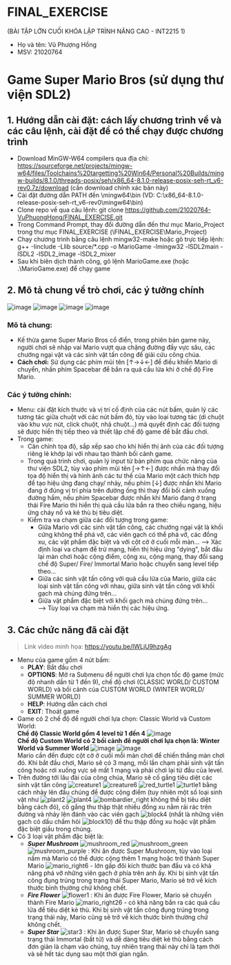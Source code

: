 # FINAL_EXERCISE 
(BÀI TẬP LỚN CUỐI KHÓA LẬP TRÌNH NÂNG CAO - INT2215 1)
  * Họ và tên: Vũ Phượng Hồng 
  * MSV: 21020764
# Game Super Mario Bros (sử dụng thư viện SDL2)
## 1. Hướng dẫn cài đặt: cách lấy chương trình về và các câu lệnh, cài đặt để có thể chạy được chương trình
  * Download MinGW-W64 compilers qua địa chỉ: https://sourceforge.net/projects/mingw-w64/files/Toolchains%20targetting%20Win64/Personal%20Builds/mingw-builds/8.1.0/threads-posix/seh/x86_64-8.1.0-release-posix-seh-rt_v6-rev0.7z/download (cần download chính xác bản này)
  * Cài đặt đường dẫn PATH đến <ROOTDIR>\mingw64\bin (VD: C:\x86_64-8.1.0-release-posix-seh-rt_v6-rev0\mingw64\bin)
  * Clone repo về qua câu lệnh: git clone https://github.com/21020764-VuPhuongHong/FINAL_EXERCISE.git
  * Trong Command Prompt, thay đổi đường dẫn đến thư mục Mario_Project trong thư mục FINAL_EXERCISE (<ROOTDIR>\FINAL_EXERCISE\Mario_Project)
  * Chạy chương trình bằng câu lệnh mingw32-make hoặc gõ trực tiếp lệnh: g++ -Iinclude -Llib source/*.cpp -o MarioGame -lmingw32 -lSDL2main -lSDL2 -lSDL2_image -lSDL2_mixer
  * Sau khi biên dịch thành công, gõ lệnh MarioGame.exe (hoặc .\MarioGame.exe) để chạy game
## 2. Mô tả chung về trò chơi, các ý tưởng chính
  ![image](https://user-images.githubusercontent.com/100524815/170909206-50be876a-7324-43b6-bb2d-e85ba38ff7e8.png)
  ![image](https://user-images.githubusercontent.com/100524815/170909372-324abffe-0c6e-4489-a4fe-03099b0454d3.png)
  ![image](https://user-images.githubusercontent.com/100524815/170909471-395a7ad2-b951-4dbd-90ce-85fb58a4f7a5.png)
  ![image](https://user-images.githubusercontent.com/100524815/170909562-eb65f6cc-1554-41e6-8db0-42ea380471f0.png)
### Mô tả chung:
  * Kế thừa game Super Mario Bros cổ điển, trong phiên bản game này, người chơi sẽ nhập vai Mario vượt qua chặng đường đầy vực sâu, các chướng ngại vật và các sinh vật tấn công để giải cứu công chúa. 
  * **Cách chơi:** Sử dụng các phím mũi tên [↑→↓←] để điều khiển Mario di chuyển, nhấn phím Spacebar để bắn ra quả cầu lửa khi ở chế độ Fire Mario.
 ### Các ý tưởng chính: 
  * Menu: cài đặt kích thước và vị trí cố định của các nút bấm, quản lý các tương tác giữa chuột với các nút bấm đó, tùy vào loại tương tác (di chuột vào khu vực nút, click chuột, nhả chuột...) mà quyết định các đối tượng sẽ được hiển thị tiếp theo và thiết lập chế độ game để bắt đầu chơi.
  * Trong game:
    * Căn chỉnh tọa độ, sắp xếp sao cho khi hiển thị ảnh của các đối tượng riêng lẻ khớp lại với nhau tạo thành bối cảnh game.
    * Trong quá trình chơi, quản lý input từ bàn phím qua chức năng của thư viện SDL2, tùy vào phím mũi tên [→↑←] được nhấn mà thay đổi tọa độ hiển thị và hình ảnh các tư thế của Mario một cách thích hợp để tạo hiệu ứng đang chạy/ nhảy, nếu phím [↓] được nhấn khi Mario đang ở đúng vị trí phía trên đường ống thì thay đổi bối cảnh xuống đường hầm, nếu phím Spacebar được nhấn khi Mario đang ở trạng thái Fire Mario thì hiển thị quả cầu lửa bắn ra theo chiều ngang, hiệu ứng cháy nổ và kẻ thù bị tiêu diệt.
    * Kiểm tra va chạm giữa các đối tượng trong game:
      * Giữa Mario với các sinh vật tấn công, các chướng ngại vật là khối cứng không thể phá vỡ, các viên gạch có thể phá vỡ, các đồng xu, các vật phẩm đặc biệt và với cột cờ ở cuối mỗi màn... --> Xác định loại va chạm để trừ mạng, hiển thị hiệu ứng "dying", bắt đầu lại màn chơi hoặc cộng điểm, cộng xu, cộng mạng, thay đổi sang chế độ Super/ Fire/ Immortal Mario hoặc chuyển sang level tiếp theo...
      * Giữa các sinh vật tấn công với quả cầu lửa của Mario, giữa các loại sinh vật tấn công với nhau, giữa sinh vật tấn công với khối gạch mà chúng đứng trên...
      * Giữa vật phẩm đặc biệt với khối gạch mà chúng đứng trên... <br>
      --> Tùy loại va chạm mà hiển thị các hiệu ứng.
 ## 3. Các chức năng đã cài đặt <br> 
  > Link video minh họa: https://youtu.be/IWLjU9hzgAg
  * Menu của game gồm 4 nút bấm: 
    * **PLAY**: Bắt đầu chơi
    * **OPTIONS**: Mở ra Submenu để người chơi lựa chọn tốc độ game (mức độ nhanh dần từ 1 đến 9), chế độ chơi (CLASSIC WORLD/ CUSTOM WORLD) và bối cảnh của CUSTOM WORLD (WINTER WORLD/ SUMMER WORLD)
    * **HELP**: Hướng dẫn cách chơi
    * **EXIT**: Thoát game
  * Game có 2 chế độ để người chơi lựa chọn: Classic World và Custom World: <br>
  **Chế độ Classic World gồm 4 level từ 1 đến 4**
  ![image](https://user-images.githubusercontent.com/100524815/170910561-9f2af373-88bf-4068-a934-d167836619f3.png) <br>
  **Chế độ Custom World có 2 bối cảnh để người chơi lựa chọn là: Winter World và Summer World**
  ![image](https://user-images.githubusercontent.com/100524815/170910598-12c10a48-9e43-4486-b762-d461841340be.png)
  ![image](https://user-images.githubusercontent.com/100524815/170910632-bbbe2fd2-3dc0-4826-9a64-965b01c4f6ec.png) <br> 
  Mario cần đến được cột cờ ở cuối mỗi màn chơi để chiến thắng màn chơi đó. Khi bắt đầu chơi, Mario sẽ có 3 mạng, mỗi lần chạm phải sinh vật tấn công hoặc rơi xuống vực sẽ mất 1 mạng và phải chơi lại từ đầu của level.
  * Trên đường tới lâu đài của công chúa, Mario sẽ cố gắng tiêu diệt các sinh vật tấn công  ![creature1](https://user-images.githubusercontent.com/100524815/170977679-926569e3-b4f8-4e7d-b1b7-68e9fd03e1a5.png) ![creature6](https://user-images.githubusercontent.com/100524815/170977797-03d400ed-6a84-47e0-a450-f1f82a57daf0.png) ![red_turtle1](https://user-images.githubusercontent.com/100524815/170977860-8d8cd36e-af3d-4b54-91ff-64e8fb96b8bc.png) ![turtle1](https://user-images.githubusercontent.com/100524815/170977937-abe35d78-8c7d-46f2-9636-3e3520d0353e.png) bằng cách nhảy lên đầu chúng để được cộng điểm (tuy nhiên một số loại sinh vật như  ![plant2](https://user-images.githubusercontent.com/100524815/170978748-a79091e2-bae8-4c1d-8793-45b970d07452.png) ![plant4](https://user-images.githubusercontent.com/100524815/170978803-4cd64972-796f-4c1b-9157-2b0369a29ed3.png) ![bombardier_right](https://user-images.githubusercontent.com/100524815/170978824-251cf84f-e430-46e7-a28c-cf5322ed643d.png) không thể bị tiêu diệt bằng cách đó), cố gắng thu thập thật nhiều đồng xu nằm rải rác trên đường và nhảy lên đánh vào các viên gạch  ![block4](https://user-images.githubusercontent.com/100524815/170979225-733b50a1-ce63-497c-82b5-bec7f69fc2c0.png) (nhất là những viên gạch có dấu chấm hỏi  ![block10](https://user-images.githubusercontent.com/100524815/170979300-86ebef61-8ec9-4301-8b51-02ac6eaecfe6.png)) để thu thập đồng xu hoặc vật phẩm đặc biệt giấu trong chúng. 
 * Có 3 loại vật phẩm đặc biệt là:
    * ***Super Mushroom***  ![mushroom_red](https://user-images.githubusercontent.com/100524815/170914186-d971017a-8a43-4ce5-90e4-71e3a580f3af.png) ![mushroom_green](https://user-images.githubusercontent.com/100524815/170914253-8cad14cb-1ea7-4551-afe1-8dc900d5d010.png)  ![mushroom_purple](https://user-images.githubusercontent.com/100524815/170914282-08824216-a5b1-4c56-b9fe-0b3d9278ccbc.png) : Khi ăn được Super Mushroom, tùy vào loại nấm mà Mario có thể được cộng thêm 1 mạng hoặc trở thành Super Mario  ![mario_right6](https://user-images.githubusercontent.com/100524815/170979742-ddf2b973-13c2-4fe4-b164-395b22d2e2a7.png) - lớn gấp đôi kích thước ban đầu và có khả năng phá vỡ những viên gạch ở phía trên anh ấy. Khi bị sinh vật tấn công đụng trúng trong trạng thái Super Mario, Mario sẽ trở về kích thước bình thường chứ không chết.
    * ***Fire Flower***  ![flower1](https://user-images.githubusercontent.com/100524815/170915117-27378afc-d2bb-4cc1-b11e-e96ee448aa89.png) : Khi ăn được Fire Flower, Mario sẽ chuyển thành Fire Mario  ![mario_right26](https://user-images.githubusercontent.com/100524815/170979799-ff6df352-23a3-4214-aba4-ff5e7ff3d4b8.png) - có khả năng bắn ra các quả cầu lửa để tiêu diệt kẻ thù. Khi bị sinh vật tấn công đụng trúng trong trạng thái này, Mario cũng sẽ trở về kích thước bình thường chứ không chết.
    * ***Super Star***  ![star3](https://user-images.githubusercontent.com/100524815/170915565-0eb29523-7d02-40a9-9451-6289489b6efa.png) : Khi ăn được Super Star, Mario sẽ chuyển sang trạng thái Immortal (bất tử) và dễ dàng tiêu diệt kẻ thù bằng cách đơn giản là chạm vào chúng, tuy nhiên trạng thái này chỉ là tạm thời và sẽ hết tác dụng sau một thời gian ngắn. 
  
 







  
 
 
